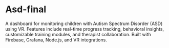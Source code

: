 # Asd-final
A dashboard for monitoring children with Autism Spectrum Disorder (ASD) using VR. Features include real-time progress tracking, behavioral insights, customizable training modules, and therapist collaboration. Built with Firebase, Grafana, Node.js, and VR integrations.
